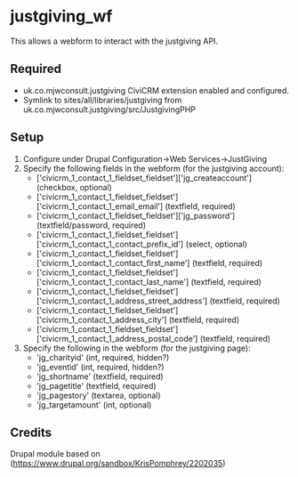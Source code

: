 # justgiving_wf
This allows a webform to interact with the justgiving API.

## Required

  * uk.co.mjwconsult.justgiving CiviCRM extension enabled and configured.
  * Symlink to sites/all/libraries/justgiving from uk.co.mjwconsult.justgiving/src/JustgivingPHP

## Setup

1. Configure under Drupal Configuration->Web Services->JustGiving
1. Specify the following fields in the webform (for the justgiving account):
    * ['civicrm_1_contact_1_fieldset_fieldset']['jg_createaccount'] (checkbox, optional)
    * ['civicrm_1_contact_1_fieldset_fieldset']['civicrm_1_contact_1_email_email'] (textfield, required)
    * ['civicrm_1_contact_1_fieldset_fieldset']['jg_password'] (textfield/password, required)
    * ['civicrm_1_contact_1_fieldset_fieldset']['civicrm_1_contact_1_contact_prefix_id'] (select, optional)
    * ['civicrm_1_contact_1_fieldset_fieldset']['civicrm_1_contact_1_contact_first_name'] (textfield, required)
    * ['civicrm_1_contact_1_fieldset_fieldset']['civicrm_1_contact_1_contact_last_name'] (textfield, required)
    * ['civicrm_1_contact_1_fieldset_fieldset']['civicrm_1_contact_1_address_street_address'] (textfield, required)
    * ['civicrm_1_contact_1_fieldset_fieldset']['civicrm_1_contact_1_address_city'] (textfield, required)
    * ['civicrm_1_contact_1_fieldset_fieldset']['civicrm_1_contact_1_address_postal_code'] (textfield, required)
1. Specify the following in the webform (for the justgiving page):
    * 'jg_charityid' (int, required, hidden?)
    * 'jg_eventid' (int, required, hidden?)
    * 'jg_shortname' (textfield, required)
    * 'jg_pagetitle' (textfield, required)
    * 'jg_pagestory' (textarea, optional)
    * 'jg_targetamount' (int, optional)

## Credits
Drupal module based on (https://www.drupal.org/sandbox/KrisPomphrey/2202035)